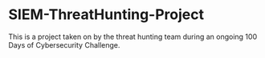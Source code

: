 # SIEM-ThreatHunting-Project
This is a project taken on by the threat hunting team during an ongoing 100 Days of Cybersecurity Challenge.
